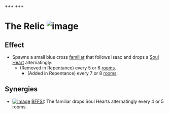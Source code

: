 +++
+++

 # The Relic ![image](/image/The_Relic.png) 

Effect
--------


* Spawns a small blue cross [familiar](/wiki/Familiar "Familiar") that follows Isaac and drops a [Soul Heart](/wiki/Soul_Heart "Soul Heart") alternatingly:
	+ (Removed in Repentance) every 5 or 6 [rooms](/wiki/Room "Room").
		- (Added in Repentance) every 7 or 8 [rooms](/wiki/Room "Room").


Synergies
-----------


* [![image](/image/BFFS!.png)](/wiki/BFFS! "BFFS!") [BFFS!](/wiki/BFFS! "BFFS!"): The familiar drops Soul Hearts alternatingly every 4 or 5 rooms.


